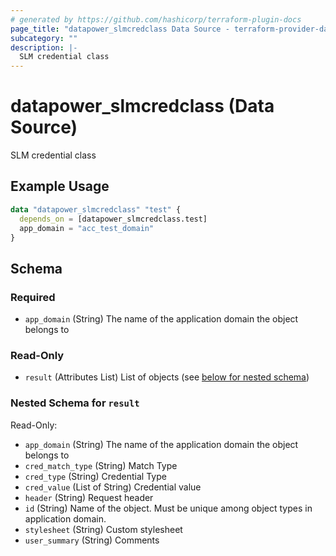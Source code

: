 ```yaml
---
# generated by https://github.com/hashicorp/terraform-plugin-docs
page_title: "datapower_slmcredclass Data Source - terraform-provider-datapower"
subcategory: ""
description: |-
  SLM credential class
---
```


# datapower_slmcredclass (Data Source)

SLM credential class

## Example Usage

```terraform
data "datapower_slmcredclass" "test" {
  depends_on = [datapower_slmcredclass.test]
  app_domain = "acc_test_domain"
}
```

<!-- schema generated by tfplugindocs -->
## Schema

### Required

- `app_domain` (String) The name of the application domain the object belongs to

### Read-Only

- `result` (Attributes List) List of objects (see [below for nested schema](#nestedatt--result))

<a id="nestedatt--result"></a>
### Nested Schema for `result`

Read-Only:

- `app_domain` (String) The name of the application domain the object belongs to
- `cred_match_type` (String) Match Type
- `cred_type` (String) Credential Type
- `cred_value` (List of String) Credential value
- `header` (String) Request header
- `id` (String) Name of the object. Must be unique among object types in application domain.
- `stylesheet` (String) Custom stylesheet
- `user_summary` (String) Comments
